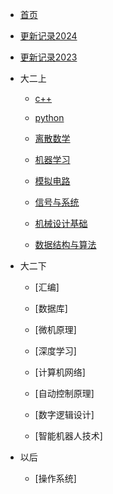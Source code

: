 * [首页]()

* [更新记录2024](catalog/更新记录2024.md)

* [更新记录2023](catalog/更新记录2023.md)

* 大二上
    * [c++](catalog/c++.md)

    * [python](catalog/python.md)   

    * [离散数学](catalog/离散数学.md)

    * [机器学习](catalog/机器学习.md)

    * [模拟电路](catalog/模拟电路.md)
    
    * [信号与系统](catalog/信号与系统.md)

    * [机械设计基础](catalog/机械设计基础.md)

    * [数据结构与算法](catalog/数据结构与算法.md)

* 大二下
    * [汇编]

    * [数据库]
    
    * [微机原理]
    
    * [深度学习]
    
    * [计算机网络]
    
    * [自动控制原理]
    
    * [数字逻辑设计]
    
    * [智能机器人技术]
    
* 以后
    * [操作系统]

<!-- * 以后完成
    * [51单片机]catalog/51单片机.md
    * [计算机组成原理]
    * [STM32] -->